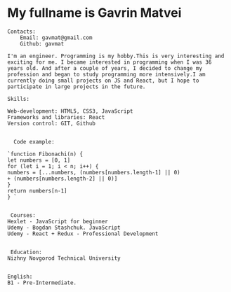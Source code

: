    # My fullname is Gavrin Matvei
 
    Contacts:
        Email: gavmat@gmail.com
        Github: gavmat
      
    I'm an engineer. Programming is my hobby.This is very interesting and exciting for me. I became interested in programming when I was 36 years old. And after a couple of years, I decided to change my profession and began to study programming more intensively.I am currently doing small projects on JS and React, but I hope to participate in large projects in the future. 

    Skills:

    Web-development: HTML5, CSS3, JavaScript
    Frameworks and libraries: React
    Version control: GIT, Github
     

      Code example:

    `function Fibonachi(n) {
    let numbers = [0, 1]
    for (let i = 1; i < n; i++) {
    numbers = [...numbers, (numbers[numbers.length-1] || 0)
    + (numbers[numbers.length-2] || 0)]
    }
    return numbers[n-1]
    } `


     Courses:
    Hexlet - JavaScript for beginner
    Udemy - Bogdan Stashchuk. JavaScript
    Udemy - React + Redux - Professional Development


     Education:
    Nizhny Novgorod Technical University

 
    English:
    B1 - Pre-Intermediate.

